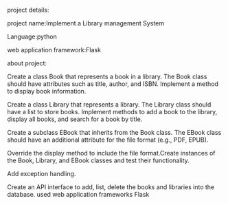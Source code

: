 project details:

project name:Implement a Library management System

Language:python

web application framework:Flask

about project:

Create a class Book that represents a book in a library.
The Book class should have attributes such as title, author, and ISBN. Implement a method to display book information.

Create a class Library that represents a library. The Library class should have a list to store books.
Implement methods to add a book to the library, display all books, and search for a book by title.

Create a subclass EBook that inherits from the Book class. The EBook class should have an additional attribute for the file format (e.g., PDF, EPUB).

Override the display method to include the file format.Create instances of the Book, Library, and EBook classes and test their functionality.

Add exception handling.

Create an API interface to add, list, delete the books and libraries into the database.
 used web application frameworks Flask
